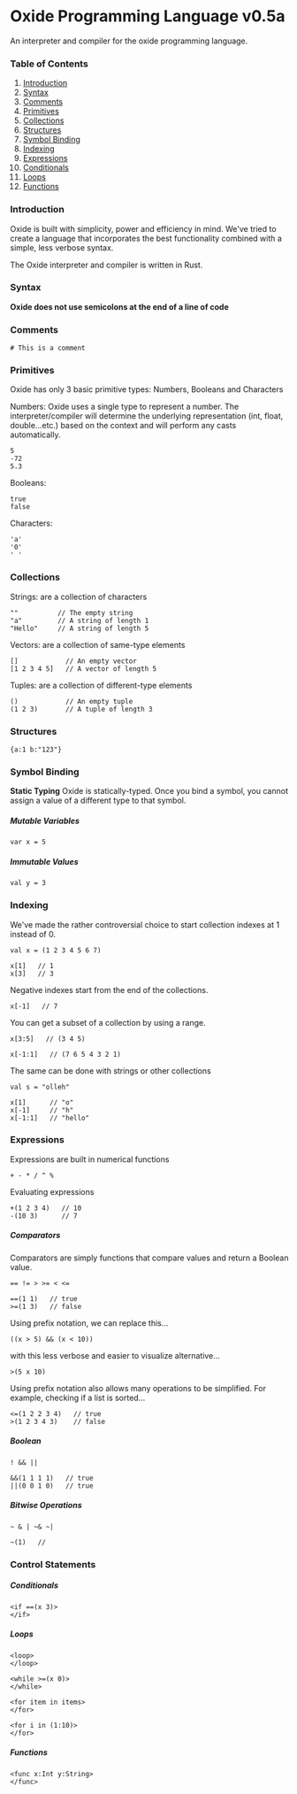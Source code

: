 # Oxide Programming Language v0.5a
An interpreter and compiler for the oxide programming language.

### Table of Contents
1. [Introduction](#introduction)
2. [Syntax](#syntax)
3. [Comments](#comments)
4. [Primitives](#primitives)
5. [Collections](#collections)
6. [Structures](#structures)
7. [Symbol Binding](#symbol-binding)
8. [Indexing](#indexing)
9. [Expressions](#expressions)
10. [Conditionals](#conditionals)
11. [Loops](#loops)
12. [Functions](#functions)

### Introduction
Oxide is built with simplicity, power and efficiency in mind.
We've tried to create a language that incorporates the best functionality combined with a simple, less verbose syntax.

The Oxide interpreter and compiler is written in Rust.

### Syntax
**Oxide does not use semicolons at the end of a line of code**

### Comments
```
# This is a comment
```

### Primitives
Oxide has only 3 basic primitive types: Numbers, Booleans and Characters

Numbers: Oxide uses a single type to represent a number. The interpreter/compiler will determine the underlying representation (int, float, double...etc.) based on the context and will perform any casts automatically.
```
5
-72
5.3
```

Booleans:
```
true
false
```

Characters:
```
'a'
'0'
' '
```

### Collections
Strings: are a collection of characters
```
""          // The empty string
"a"         // A string of length 1
"Hello"     // A string of length 5
```

Vectors: are a collection of same-type elements
```
[]            // An empty vector
[1 2 3 4 5]   // A vector of length 5
```

Tuples: are a collection of different-type elements
```
()            // An empty tuple
(1 2 3)       // A tuple of length 3
```

### Structures
```
{a:1 b:"123"}
```

### Symbol Binding
**Static Typing** Oxide is statically-typed. Once you bind a symbol, you cannot assign a value of a different type to that symbol.

##### Mutable Variables
```
var x = 5
```

##### Immutable Values
```
val y = 3
```

### Indexing
We've made the rather controversial choice to start collection indexes at 1 instead of 0.
```
val x = (1 2 3 4 5 6 7)

x[1]   // 1
x[3]   // 3
```
Negative indexes start from the end of the collections.
```
x[-1]   // 7
```
You can get a subset of a collection by using a range.
```
x[3:5]   // (3 4 5)
```

```
x[-1:1]   // (7 6 5 4 3 2 1)
```
The same can be done with strings or other collections
```
val s = "olleh"

x[1]      // "o"
x[-1]     // "h"
x[-1:1]   // "hello"
```

### Expressions
Expressions are built in numerical functions
```
+ - * / ^ %
```
Evaluating expressions
```
+(1 2 3 4)   // 10
-(10 3)      // 7

```

##### Comparators
Comparators are simply functions that compare values and return a Boolean value.
```
== != > >= < <=
```
```
==(1 1)   // true
>=(1 3)   // false
```

Using prefix notation, we can replace this...
```
((x > 5) && (x < 10))
```

with this less verbose and easier to visualize alternative...
```
>(5 x 10)
```

Using prefix notation also allows many operations to be simplified. For example, checking if a list is sorted...
```
<=(1 2 2 3 4)   // true
>(1 2 3 4 3)    // false
```

##### Boolean
```
! && ||
```
```
&&(1 1 1 1)   // true
||(0 0 1 0)   // true
```

##### Bitwise Operations
```
~ & | ~& ~|
```
```
~(1)   //
```

### Control Statements

##### Conditionals
```
<if ==(x 3)>
</if>
```

##### Loops
```
<loop>
</loop>
```

```
<while >=(x 0)>
</while>
```

```
<for item in items>
</for>

<for i in (1:10)>
</for>
```

##### Functions
```
<func x:Int y:String>
</func>
```
